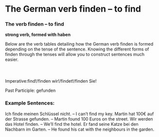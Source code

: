 # The German verb finden – to find



### The verb finden – to find

**strong verb, formed with haben**

Below are the verb tables detailing how the German verb finden is formed depending on the tense of the sentence. Knowing the different forms of finden through the tenses will allow you to construct sentences much easier.

### 


 

Imperative:find!/finden wir!/findet!/finden Sie!

Past Participle: gefunden

### Example Sentences:

Ich finde meinen Schlüssel nicht. – I can’t find my key.
Martin hat 100€ auf der Strasse gefunden. – Martin found 100 Euros on the street.
Wir werden das Hotel finden. – We’ll find the hotel.
Er fand seine Katze bei den Nachbarn im Garten. – He found his cat with the neighbours in the garden.
